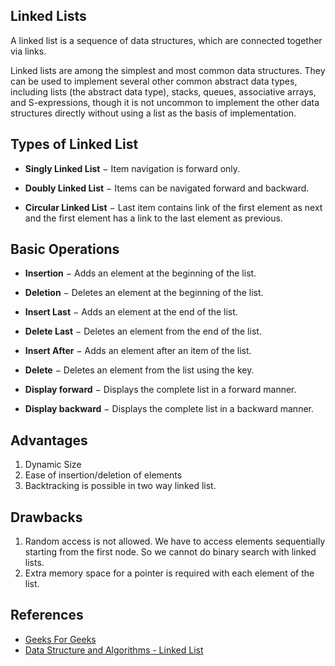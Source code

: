 ## Linked Lists

A linked list is a sequence of data structures, which are connected together via links.  

Linked lists are among the simplest and most common data structures. They can be used to implement several other common abstract data types, including lists (the abstract data type), stacks, queues, associative arrays, and S-expressions, though it is not uncommon to implement the other data structures directly without using a list as the basis of implementation.

## Types of Linked List

- **Singly Linked List** − Item navigation is forward only.

- **Doubly Linked List** − Items can be navigated forward and backward.

- **Circular Linked List** − Last item contains link of the first element as next and the first element has a link to the last element as previous.

## Basic Operations

- **Insertion** − Adds an element at the beginning of the list.

- **Deletion** − Deletes an element at the beginning of the list.

- **Insert Last** − Adds an element at the end of the list.

- **Delete Last** − Deletes an element from the end of the list.

- **Insert After** − Adds an element after an item of the list.

- **Delete** − Deletes an element from the list using the key.

- **Display forward** − Displays the complete list in a forward manner.

- **Display backward** − Displays the complete list in a backward manner.


## Advantages

1) Dynamic Size
2) Ease of insertion/deletion of elements
3) Backtracking is possible in two way linked list.

## Drawbacks

1) Random access is not allowed. We have to access elements sequentially starting from the first node. So we cannot do binary search with linked lists.
2) Extra memory space for a pointer is required with each element of the list.


## References

- [Geeks For Geeks](geeksforgeeks.org)
- [Data Structure and Algorithms - Linked List](https://www.tutorialspoint.com/data_structures_algorithms/linked_list_algorithms.htm)
